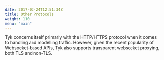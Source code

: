 ```yaml
---
date: 2017-03-24T12:51:34Z
title: Other Protocols
weight: 110
menu: "main"
---
```


Tyk concerns itself primariy with the HTTP/HTTPS protocol when it comes to handling and modelling traffic. However, given the recent popularity of Websocket-based APIs, Tyk also supports transparent websocket proxying, both TLS and non-TLS.
